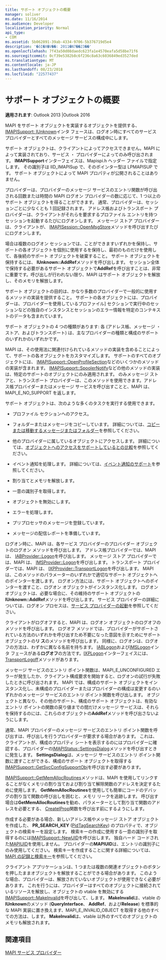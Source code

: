 ```yaml
---
title: サポート オブジェクトの概要
manager: soliver
ms.date: 11/16/2014
ms.audience: Developer
localization_priority: Normal
api_type:
- COM
ms.assetid: 5b062891-39ab-4334-9706-5b376719d5e4
description: '�ŏI�X�V��: 2011�N7��23��'
ms.openlocfilehash: 7f43a50d08daedc623fa1e4570eafa5d58be71f6
ms.sourcegitcommit: 0cf39e5382b8c6f236c8a63c6036849ed3527ded
ms.translationtype: MT
ms.contentlocale: ja-JP
ms.lasthandoff: 08/23/2018
ms.locfileid: "22577437"
---
```

# <a name="support-object-overview"></a>サポート オブジェクトの概要

  
  
**適用されます**: Outlook 2013 |Outlook 2016 
  
MAPI をサポート オブジェクトを実装するオブジェクトを提供する、 [IMAPISupport: IUnknown](imapisupportiunknown.md)インタ フェースは、ログオン時にすべてのサービス プロバイダーとすべてのメッセージ サービスの構成中にします。 
  
サポート オブジェクトは、クライアントによってアクセスできません。MAPI によって実装されており、サービス ・ プロバイダーによってのみ呼び出されます。 **IMAPISupport**インターフェイスは、Mapispi.h ヘッダー ファイルで指定します。 その識別子は IID_IMAPISup で、そのポインター型は LPMAPISUP です。 サポート オブジェクトによって MAPI プロパティが公開されることはありません。 
  
プロバイダーは、プロバイダーのメッセージ サービスのエントリ関数が呼び出される回数または時間の MAPI ログオン プロバイダーの数に応じて、1 つ以上のサポート オブジェクトを得ることができます。 通常、プロバイダーは、セッションごとに少なくとも 1 回記録されます。 アドレス帳およびトランスポート プロバイダーは、クライアントがそれらを要求するプロファイル エントリを持つセッションを起動するたびにログオンします。 メッセージ ストア プロバイダーは、クライアントが、 [IMAPISession::OpenMsgStore](imapisession-openmsgstore.md)メソッドを呼び出すたびにログオンします。 
  
場合は複数のログオン セッションでは、ことができますいずれかを保持し、サポートの各オブジェクトを個別に使用するを保持し、最初のものだけを使用して、各後続のサポート オブジェクトを破棄すること。 サポート オブジェクトを保持するには、 **IUnknown::AddRef**メソッドを呼び出します。 セッション全体で保持する必要があるサポート オブジェクトで**AddRef**を呼び出すことは、非常に重要です。呼び出しが行われない限り、MAPI はサポート オブジェクトを解放し、そのメモリを解放します。 
  
サポート オブジェクトの目的は、かなり多数のプロバイダーで一般的に使用するメソッドの実装を提供すること。 サポートの各オブジェクトには、プロバイダーは、プロバイダーを使用しているプロファイル] セクションで実行中のセッションなどの独自のインスタンスとセッションのエラー情報を特定のコンテキストのデータも含まれています。 
  
サポート オブジェクトの 4 つの種類があります: 各 (アドレス帳、メッセージ ・ ストア、およびトランスポート) は、主なプロバイダーの種類と構成のサポートのいずれかのいずれかです。 
  
MAPI は、その使用法に関連付けられているメソッドの実装を含めることによって、サポートの各オブジェクトをカスタマイズします。 サポートのすべてのオブジェクトには、 [IMAPISupport::OpenProfileSection](imapisupport-openprofilesection.md)などのいくつかのメソッドの実装が含まれます。 [IMAPISupport::SpoolerNotify](imapisupport-spoolernotify.md)などの他のメソッドの実装は、特定のサポートのオブジェクトにのみ適用されます。 のみメッセージ ストアと、トランスポート プロバイダーは、このメソッドを使用できます。アドレス帳プロバイダーまたはメッセージ サービスを呼び出すことと、MAPI は、MAPI_E_NO_SUPPORT を返します。
  
サポート オブジェクトは、次のような多くのタスクを実行する使用できます。
  
- プロファイル セクションへのアクセス。
    
- フォルダーまたはメッセージをコピーしています。 詳細については、[コピーまたは移動するメッセージまたはフォルダー](copying-or-moving-a-message-or-a-folder.md)を参照してください。
    
- 他のプロバイダーに属しているオブジェクトにアクセスします。 詳細については、[オブジェクトへのアクセスをサポートしているとの比較](supporting-object-access-and-comparison.md)を参照してください。 
    
- イベント通知を処理します。 詳細については、[イベント通知のサポート](supporting-event-notification.md)を参照してください。
    
- 割り当てとメモリを解放します。
    
- 一意の識別子を取得します。
    
- オブジェクトを無効にします。
    
- エラーを処理します。
    
- プリプロセッサのメッセージを登録しています。 
    
- メッセージの配信レポートを準備しています。 
    
ログオン時に、MAPI は、各サービス プロバイダーのプロバイダー オブジェクトのログオン メソッドを呼び出します。 アドレス帳プロバイダーでは、MAPI は、 [IABProvider::Logon](iabprovider-logon.md)を呼び出します。 メッセージ ストア プロバイダーでは、MAPI は、 [IMSProvider::Logon](imsprovider-logon.md)を呼び出します。 トランスポート プロバイダーでは、MAPI は、 [IXPProvider::TransportLogon](ixpprovider-transportlogon.md)を呼び出します。 MAPI は、このメソッドのパラメーターのいずれかで適切なサポート オブジェクトへのポインターを渡します。 ログオン方法には、サポート オブジェクトへのポインターを渡すこと、ログオン オブジェクトがインスタンス化します。 ログオン オブジェクトは、必要な場合に、その維持のサポート オブジェクトの**IUnknown::AddRef**メソッドを呼び出します。 サービス プロバイダーの詳細については、ログオン プロセスは、[サービス プロバイダーの起動](starting-a-service-provider.md)を参照してください。
  
クライアントがログオフすると、MAPI は、ログオン オブジェクトのログオフのメソッドを呼び出します。 ログオフ メソッドでは、プロバイダーがサポートされている方法のいずれかを呼び出すため不要になった意図を示すためにサポート オブジェクトの**リ ス**のメソッドを呼び出します。 同様に、ログオンは、ログオフの方法は、わずかに異なる名前を持ちます。 [IABLogon](iablogoniunknown.md)および[IMSLogon](imslogoniunknown.md)インタ フェースがある**ログオフ**の方法です。[IXPLogon](ixplogoniunknown.md)インターフェイスには、 [TransportLogoff](ixplogon-transportlogoff.md)メソッドがあります。 
  
メッセージ サービスのエントリ ポイント関数は、MAPI_E_UNCONFIGURED エラーが発生したか、クライアント構成要求を開始すると、ログオンの試行が失敗したときに呼び出されます。 MAPI では、構成のサポート オブジェクトをインスタンス化し、未構成のプロバイダーまたはプロバイダーの構成は変更するのいずれかのメッセージ サービスのエントリ ポイント関数を呼び出します。 オブジェクトと異なり、その他のサポート、構成のサポート オブジェクトは、有効なエントリ ポイントの関数の戻り値までの間だけメッセージ サービスは、それらを保持するのには、これらのオブジェクトの**AddRef**メソッドを呼び出さないようにします。 
  
通常、MAPI プロバイダーのメッセージ サービスのエントリ ポイント関数を呼び出すは、呼び出しを行うプロバイダーが要求する場合があります。 これは、クライアントが、構成のプロパティ シートを表示するのにはプロバイダーに確認する、プロバイダーの[IMAPIStatus::SettingsDialog](imapistatus-settingsdialog.md)メソッドを呼び出すときに発生します。 **SettingsDialog**は、メッセージ サービスのエントリ ポイント関数に渡すことができる、構成のサポート オブジェクトを取得する[IMAPISupport::GetSvcConfigSupportObj](imapisupport-getsvcconfigsupportobj.md)を呼び出す必要があります。 
  
[IMAPISupport::GetMemAllocRoutines](imapisupport-getmemallocroutines.md)メソッドは、MAPI を使用してリンクすることがなくメモリの割り当ておよび割り当て解除関数のアドレスを決定するために使用します。 **GetMemAllocRoutines**を使用しても簡単にコードのデバッグの割り当て関数の呼び出しを囲むと、メモリ リークを追跡します。 呼び出す場合は**GetMemAllocRoutines**を勧め、パラメーターとして割り当て関数のアドレスを必要とする、 [CreateIProp](createiprop.md)関数を呼び出す前にするようにします。 
  
作成する必要がある場合、新しいアドレス帳やメッセージ ストア オブジェクトを作成した、 **PR_SEARCH_KEY** ([PidTagSearchKey](pidtagsearchkey-canonical-property.md)) のプロパティで、オブジェクトの検索キーを設定します。 検索キーの作成に使用する一意の識別子を取得するのには[IMAPISupport::NewUID](imapisupport-newuid.md)を呼び出します。 独自ハード コードされた[MAPIUID](mapiuid.md)を使用しません。 プロバイダーの**MAPIUID**は、エントリの識別子にのみ使用してください。 検索キーを作成することに関する詳細については、 [MAPI の記録と検索キー](mapi-record-and-search-keys.md)を参照してください。
  
クライアント アプリケーションは、1 つまたは複数の関連オブジェクトのボタンを押したままオブジェクトを解放することができる場合があります。 このような場合、プロバイダーは、解放されていないオブジェクトが使用できなく必要があります。 これを行うには、プロバイダーはすべてのオブジェクトに接続されているリソースを解放し、オブジェクトの vtable を無効にする[IMAPISupport::MakeInvalid](imapisupport-makeinvalid.md)を呼び出して、します。 **MakeInvalid**は、vtable の**IUnknown**のメソッド (**QueryInterface**、 **AddRef**、および**Release**) を標準的な MAPI 実装に置き換えます、MAPI_E_INVALID_OBJECT を取得する他のすべての方法は、します。 **MakeInvalid**は、vtable 以外のすべてのオブジェクトのメモリも解放されます。 
  
## <a name="see-also"></a>関連項目



[MAPI サービス プロバイダー](mapi-service-providers.md)

